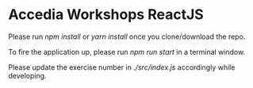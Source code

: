 # Accedia Workshops ReactJS

Please run _npm install_ or _yarn install_ once you clone/download the repo.

To fire the application up, please run _npm run start_ in a terminal window.

Please update the exercise number in  _./src/index.js_ accordingly while developing.
